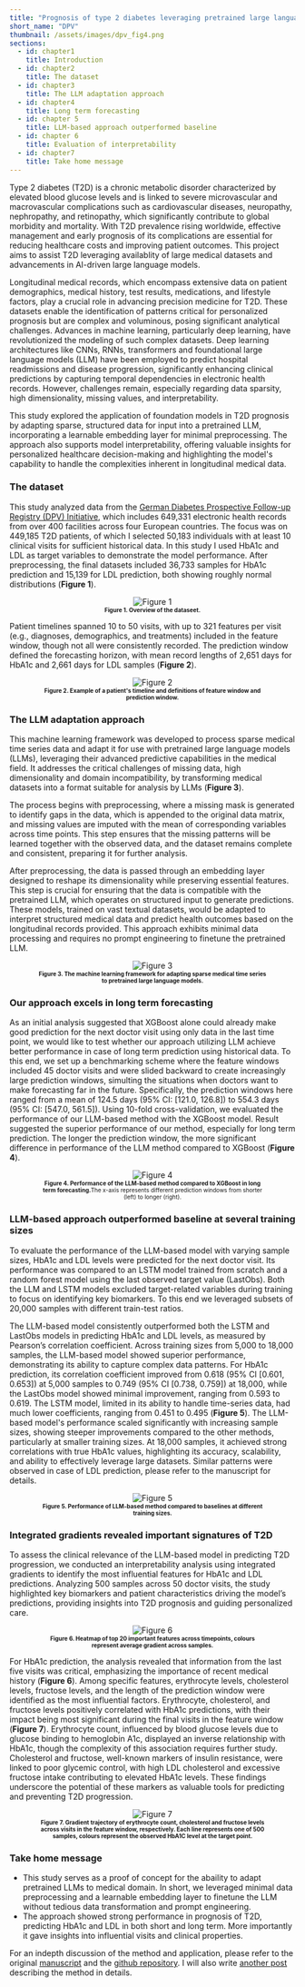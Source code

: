 ```yaml
---
title: "Prognosis of type 2 diabetes leveraging pretrained large language model for longitudinal medical records"
short_name: "DPV"  
thumbnail: /assets/images/dpv_fig4.png
sections:
  - id: chapter1
    title: Introduction
  - id: chapter2
    title: The dataset
  - id: chapter3
    title: The LLM adaptation approach
  - id: chapter4
    title: Long term forecasting
  - id: chapter 5
    title: LLM-based approach outperformed baseline
  - id: chapter 6
    title: Evaluation of interpretability
  - id: chapter7
    title: Take home message
---
```


<a id="chapter1"></a>
Type 2 diabetes (T2D) is a chronic metabolic disorder characterized by elevated blood glucose levels and is linked to severe microvascular and macrovascular complications such as cardiovascular diseases, neuropathy, nephropathy, and retinopathy, which significantly contribute to global morbidity and mortality. With T2D prevalence rising worldwide, effective management and early prognosis of its complications are essential for reducing healthcare costs and improving patient outcomes. This project aims to assist T2D leveraging availablity of large medical datasets and advancements in AI-driven large language models. 

Longitudinal medical records, which encompass extensive data on patient demographics, medical history, test results, medications, and lifestyle factors, play a crucial role in advancing precision medicine for T2D. These datasets enable the identification of patterns critical for personalized prognosis but are complex and voluminous, posing significant analytical challenges. Advances in machine learning, particularly deep learning, have revolutionized the modeling of such complex datasets. Deep learning architectures like CNNs, RNNs, transformers and foundational large language models (LLM) have been employed to predict hospital readmissions and disease progression, significantly enhancing clinical predictions by capturing temporal dependencies in electronic health records. However, challenges remain, especially regarding data sparsity, high dimensionality, missing values, and interpretability. 

This study explored the application of foundation models in T2D prognosis by adapting sparse, structured data for input into a pretrained LLM, incorporating a learnable embedding layer for minimal preprocessing. The approach also supports model interpretability, offering valuable insights for personalized healthcare decision-making and highlighting the model's capability to handle the complexities inherent in longitudinal medical data.

### The dataset
<a id="chapter2"></a>

This study analyzed data from the [German Diabetes Prospective Follow-up Registry (DPV) Initiative](https://buster.zibmt.uni-ulm.de/), which includes 649,331 electronic health records from over 400 facilities across four European countries. The focus was on 449,185 T2D patients, of which I selected 50,183 individuals with at least 10 clinical visits for sufficient historical data. In this study I used HbA1c and LDL as target variables to demonstrate the model performance. After preprocessing, the final datasets included 36,733 samples for HbA1c prediction and 15,139 for LDL prediction, both showing roughly normal distributions (**Figure 1**). 

<div style="text-align: center;">
  <img src="/assets/images/dpv_fig1.png" alt="Figure 1" style="max-width: 70%; height: auto;">
  <p style="max-width: 80%; margin: auto; font-size: 10px;"><strong>Figure 1. Overview of the dataseet.</strong></p> 
</div>

Patient timelines spanned 10 to 50 visits, with up to 321 features per visit (e.g., diagnoses, demographics, and treatments) included in the feature window, though not all were consistently recorded. The prediction window defined the forecasting horizon, with mean record lengths of 2,651 days for HbA1c and 2,661 days for LDL samples (**Figure 2**).

<div style="text-align: center;">
  <img src="/assets/images/dpv_fig2.png" alt="Figure 2" style="max-width: 70%; height: auto;">
  <p style="max-width: 80%; margin: auto; font-size: 10px;"><strong>Figure 2. Example of a patient's timeline and definitions of feature window and prediction window.</strong></p> 
</div>

### The LLM adaptation approach
<a id="chapter3"></a>

This machine learning framework was developed to process sparse medical time series data and adapt it for use with pretrained large language models (LLMs), leveraging their advanced predictive capabilities in the medical field. It addresses the critical challenges of missing data, high dimensionality and domain incompatibility, by transforming medical datasets into a format suitable for analysis by LLMs (**Figure 3**). 

The process begins with preprocessing, where a missing mask is generated to identify gaps in the data, which is appended to the original data matrix, and missing values are imputed with the mean of corresponding variables across time points. This step ensures that the missing patterns will be learned together with the observed data, and the dataset remains complete and consistent, preparing it for further analysis.

After preprocessing, the data is passed through an embedding layer designed to reshape its dimensionality while preserving essential features. This step is crucial for ensuring that the data is compatible with the pretrained LLM, which operates on structured input to generate predictions. These models, trained on vast textual datasets, would be adapted to interpret structured medical data and predict health outcomes based on the longitudinal records provided. This approach exhibits minimal data processing and requires no prompt engineering to finetune the pretrained LLM. 

<div style="text-align: center;">
  <img src="/assets/images/dpv_fig3.png" alt="Figure 3" style="max-width: 70%; height: auto;">
  <p style="max-width: 80%; margin: auto; font-size: 10px;"><strong>Figure 3. The machine learning framework for adapting sparse medical time series to pretrained large language models.</strong></p> 
</div>

### Our approach excels in long term forecasting
<a id="chapter4"></a>

As an initial analysis suggested that XGBoost alone could already make good prediction for the next doctor visit using only data in the last time point, we would like to test whether our approach utilizing LLM achieve better performance in case of long term prediction using historical data. To this end, we set up a benchmarking scheme where the feature windows included 45 doctor visits and were slided backward to create increasingly large prediction windows, simulting the situations when doctors want to make forecasting far in the future. Specifically, the prediction windows here ranged from a mean of 124.5 days (95% CI: [121.0, 126.8]) to 554.3 days (95% CI: [547.0, 561.5]). Using 10-fold cross-validation, we evaluated the performance of our LLM-based method with the XGBoost model. Result suggested the superior performance of our method, especially for long term prediction. The longer the prediction window, the more significant difference in performance of the LLM method compared to XGBoost (**Figure 4**).

<div style="text-align: center;">
  <img src="/assets/images/dpv_fig4.png" alt="Figure 4" style="max-width: 60%; height: auto;">
  <p style="max-width: 80%; margin: auto; font-size: 10px;"><strong>Figure 4. Performance of the LLM-based method compared to XGBoost in long term forecasting.</strong>The x-axis represents different prediction windows from shorter (left) to longer (right).</p> 
</div>

### LLM-based approach outperformed baseline at several training sizes
<a id="chapter5"></a>

To evaluate the performance of the LLM-based model with varying sample sizes, HbA1c and LDL levels were predicted for the next doctor visit. Its performance was compared to an LSTM model trained from scratch and a random forest model using the last observed target value (LastObs). Both the LLM and LSTM models excluded target-related variables during training to focus on identifying key biomarkers. To this end we leveraged subsets of 20,000 samples with different train-test ratios.

The LLM-based model consistently outperformed both the LSTM and LastObs models in predicting HbA1c and LDL levels, as measured by Pearson’s correlation coefficient. Across training sizes from 5,000 to 18,000 samples, the LLM-based model showed superior performance, demonstrating its ability to capture complex data patterns. For HbA1c prediction, its correlation coefficient improved from 0.618 (95% CI [0.601, 0.653]) at 5,000 samples to 0.749 (95% CI [0.738, 0.759]) at 18,000, while the LastObs model showed minimal improvement, ranging from 0.593 to 0.619. The LSTM model, limited in its ability to handle time-series data, had much lower coefficients, ranging from 0.451 to 0.495 (**Figure 5**). The LLM-based model's performance scaled significantly with increasing sample sizes, showing steeper improvements compared to the other methods, particularly at smaller training sizes. At 18,000 samples, it achieved strong correlations with true HbA1c values, highlighting its accuracy, scalability, and ability to effectively leverage large datasets. Similar patterns were observed in case of LDL prediction, please refer to the manuscript for details. 

<div style="text-align: center;">
  <img src="/assets/images/dpv_fig5.png" alt="Figure 5" style="max-width: 55%; height: auto;">
  <p style="max-width: 80%; margin: auto; font-size: 10px;"><strong>Figure 5. Performance of LLM-based method compared to baselines at different training sizes.</strong></p> 
</div>

### Integrated gradients revealed important signatures of T2D
<a id="chapter6"></a>

To assess the clinical relevance of the LLM-based model in predicting T2D progression, we conducted an interpretability analysis using integrated gradients to identify the most influential features for HbA1c and LDL predictions. Analyzing 500 samples across 50 doctor visits, the study highlighted key biomarkers and patient characteristics driving the model’s predictions, providing insights into T2D prognosis and guiding personalized care.

<div style="text-align: center;">
  <img src="/assets/images/dpv_fig6.png" alt="Figure 6" style="max-width: 55%; height: auto;">
  <p style="max-width: 80%; margin: auto; font-size: 10px;"><strong>Figure 6. Heatmap of top 20 important features across timepoints, colours represent average gradient across samples.</strong></p> 
</div>

For HbA1c prediction, the analysis revealed that information from the last five visits was critical, emphasizing the importance of recent medical history (**Figure 6**). Among specific features, erythrocyte levels, cholesterol levels, fructose levels, and the length of the prediction window were identified as the most influential factors. Erythrocyte, cholesterol, and fructose levels positively correlated with HbA1c predictions, with their impact being most significant during the final visits in the feature window (**Figure 7**). Erythrocyte count, influenced by blood glucose levels due to glucose binding to hemoglobin A1c, displayed an inverse relationship with HbA1c, though the complexity of this association requires further study. Cholesterol and fructose, well-known markers of insulin resistance, were linked to poor glycemic control, with high LDL cholesterol and excessive fructose intake contributing to elevated HbA1c levels. These findings underscore the potential of these markers as valuable tools for predicting and preventing T2D progression.

<div style="text-align: center;">
  <img src="/assets/images/dpv_fig7.png" alt="Figure 7" style="max-width: 70%; height: auto;">
  <p style="max-width: 80%; margin: auto; font-size: 10px;"><strong>Figure 7. Gradient trajectory of erythrocyte count, cholesterol and fructose levels across visits in the feature window, respectively. Each line represents one of 500 samples, colours represent the observed HbA1C level at the target point.</strong></p> 
</div>

### Take home message
<a id="chapter7"></a>

- This study serves as a proof of concept for the abaility to adapt pretrained LLMs to medical domain. In short, we leveraged minimal data preprocessing and a learnable embedding layer to finetune the LLM without tedious data transformation and prompt engineering.
- The approach showed strong performance in prognosis of T2D, predicting HbA1c and LDL in both short and long term. More importantly it gave insights into influential visits and clinical properties. 

For an indepth discussion of the method and application, please refer to the original [manuscript]() and the [github repository](https://github.com/phngbh/DPV). I will also write [another post](../4.dpv_architecture) describing the method in details. 
